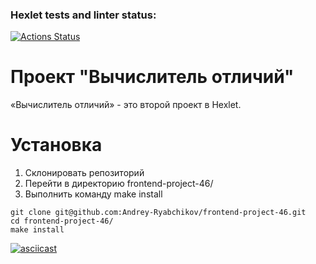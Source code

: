 ### Hexlet tests and linter status:
[![Actions Status](https://github.com/Andrey-Ryabchikov/frontend-project-46/actions/workflows/hexlet-check.yml/badge.svg)](https://github.com/Andrey-Ryabchikov/frontend-project-46/actions)


# Проект "Вычислитель отличий"

«Вычислитель отличий» - это второй проект в Hexlet.

# Установка
<ol>
    <li>Склонировать репозиторий</li>
    <li>Перейти в директорию frontend-project-46/</li>
    <li>Выполнить команду make install</li>
</ol>

```
git clone git@github.com:Andrey-Ryabchikov/frontend-project-46.git
cd frontend-project-46/
make install

```


[![asciicast](https://asciinema.org/a/Pd8yrTyg6Y3Agl28w4o25dNas.svg)](https://asciinema.org/a/Pd8yrTyg6Y3Agl28w4o25dNas)